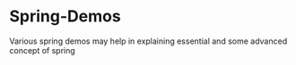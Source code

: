 # Spring-Demos
Various spring demos may help in explaining essential and some advanced concept of spring
